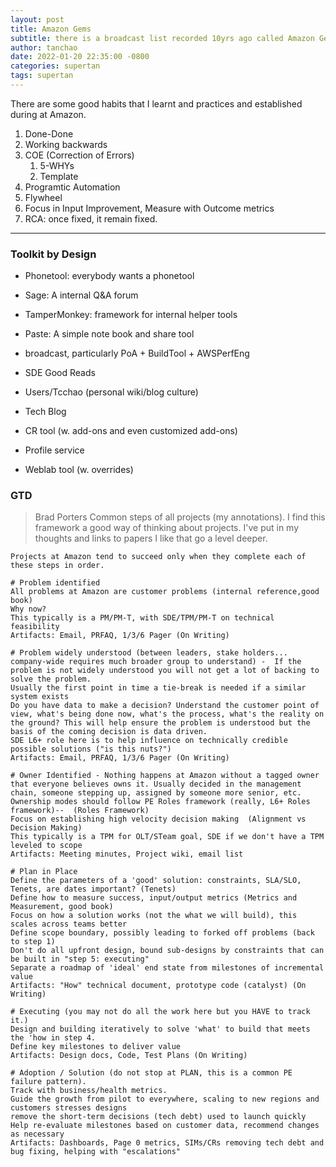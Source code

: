 ```yaml
---
layout: post
title: Amazon Gems
subtitle: there is a broadcast list recorded 10yrs ago called Amazon Gems, they still shine today
author: tanchao
date: 2022-01-20 22:35:00 -0800
categories: supertan
tags: supertan
---
```


There are some good habits that I learnt and practices and established during at Amazon.

1. Done-Done
2. Working backwards
3. COE (Correction of Errors)
    1. 5-WHYs
    1. Template
4. Programtic Automation
5. Flywheel
6. Focus in Input Improvement, Measure with Outcome metrics
7. RCA: once fixed, it remain fixed.

---

### Toolkit by Design

- Phonetool: everybody wants a phonetool
- Sage: A internal Q&A forum
- TamperMonkey: framework for internal helper tools
- Paste: A simple note book and share tool

- broadcast, particularly PoA + BuildTool + AWSPerfEng
- SDE Good Reads
- Users/Tcchao (personal wiki/blog culture)
- Tech Blog

- CR tool (w. add-ons and even customized add-ons)
- Profile service
- Weblab tool (w. overrides)

### GTD

>Brad Porters 
>Common steps of all projects (my annotations). I find this framework a good way of thinking about projects. I've put in my thoughts and links to papers I like that go a level deeper.

```
Projects at Amazon tend to succeed only when they complete each of these steps in order.

# Problem identified
All problems at Amazon are customer problems (internal reference,good book)
Why now?
This typically is a PM/PM-T, with SDE/TPM/PM-T on technical feasibility
Artifacts: Email, PRFAQ, 1/3/6 Pager (On Writing)

# Problem widely understood (between leaders, stake holders... company-wide requires much broader group to understand) -  If the problem is not widely understood you will not get a lot of backing to solve the problem.
Usually the first point in time a tie-break is needed if a similar system exists
Do you have data to make a decision? Understand the customer point of view, what's being done now, what's the process, what's the reality on the ground? This will help ensure the problem is understood but the basis of the coming decision is data driven.
SDE L6+ role here is to help influence on technically credible possible solutions ("is this nuts?")
Artifacts: Email, PRFAQ, 1/3/6 Pager (On Writing)

# Owner Identified - Nothing happens at Amazon without a tagged owner that everyone believes owns it. Usually decided in the management chain, someone stepping up, assigned by someone more senior, etc.
Ownership modes should follow PE Roles framework (really, L6+ Roles framework)--  (Roles Framework)
Focus on establishing high velocity decision making  (Alignment vs Decision Making)
This typically is a TPM for OLT/STeam goal, SDE if we don't have a TPM leveled to scope
Artifacts: Meeting minutes, Project wiki, email list

# Plan in Place
Define the parameters of a 'good' solution: constraints, SLA/SLO, Tenets, are dates important? (Tenets)
Define how to measure success, input/output metrics (Metrics and Measurement, good book)
Focus on how a solution works (not the what we will build), this scales across teams better
Define scope boundary, possibly leading to forked off problems (back to step 1)
Don't do all upfront design, bound sub-designs by constraints that can be built in "step 5: executing"
Separate a roadmap of 'ideal' end state from milestones of incremental value
Artifacts: "How" technical document, prototype code (catalyst) (On Writing)

# Executing (you may not do all the work here but you HAVE to track it.)
Design and building iteratively to solve 'what' to build that meets the 'how in step 4.
Define key milestones to deliver value
Artifacts: Design docs, Code, Test Plans (On Writing)

# Adoption / Solution (do not stop at PLAN, this is a common PE failure pattern).
Track with business/health metrics.
Guide the growth from pilot to everywhere, scaling to new regions and customers stresses designs
remove the short-term decisions (tech debt) used to launch quickly
Help re-evaluate milestones based on customer data, recommend changes as necessary
Artifacts: Dashboards, Page 0 metrics, SIMs/CRs removing tech debt and bug fixing, helping with "escalations"
```